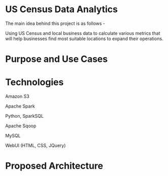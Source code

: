 # US Census Data Analytics
The main idea behind this project is as follows -

Using US Census and local business data to calculate various metrics that will help businesses find most suitable locations to expand their operations. 

# Purpose and Use Cases


# Technologies 
Amazon S3

Apache Spark

Python, SparkSQL

Apache Sqoop

MySQL

WebUI (HTML, CSS, JQuery)

# Proposed Architecture
